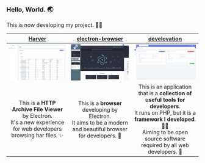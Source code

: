 ### Hello, World. 🌏

This is now developing my project. 👨‍💻

|[Harver](https://github.com/huuyafwww/harver)|[electron-browser](https://github.com/huuyafwww/electron-browser)|[develovation](https://github.com/huuyafwww/develovation-project)|
|:---:|:---:|:---:|
|<img src="https://raw.githubusercontent.com/huuyafwww/huuyafwww/master/harver.png">|<img src="https://raw.githubusercontent.com/huuyafwww/huuyafwww/master/electron-browser.png" >|<img src="https://raw.githubusercontent.com/huuyafwww/huuyafwww/master/develovation.png">|
|This is a **HTTP Archive File Viewer** by Electron. <br> It's a new experience for web developers browsing har files. ✨|This is a **browser** developing by Electron. <br> It aims to be a modern and beautiful browser for developers. 🙌|This is an application that is a **collection of useful tools for developers**.<br>It runs on PHP, but it is a **framework I developed**. 👨‍💻<br>Aiming to be open source software required by all web developers. 🤝|
